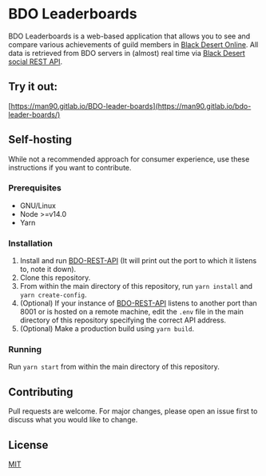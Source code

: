 # BDO Leaderboards
BDO Leaderboards is a web-based application that allows you to see and compare various achievements of guild members in [Black Desert Online](https://www.naeu.playblackdesert.com).
All data is retrieved from BDO servers in (almost) real time via [Black Desert social REST API](https://gitlab.com/man90/black-desert-social-rest-api).

## Try it out:
[https://man90.gitlab.io/BDO-leader-boards](https://man90.gitlab.io/bdo-leader-boards/)

## Self-hosting

While not a recommended approach for consumer experience, use these instructions if you want to contribute.

### Prerequisites

-   GNU/Linux
-   Node >=v14.0
-   Yarn

### Installation

1. Install and run [BDO-REST-API](https://github.com/octoman90/BDO-REST-API) (It will print out the port to which it listens to, note it down).
2. Clone this repository.
3. From within the main directory of this repository, run `yarn install` and `yarn create-config`.
4. (Optional) If your instance of [BDO-REST-API](https://github.com/octoman90/BDO-REST-API) listens to another port than 8001 or is hosted on a remote machine, edit the `.env` file in the main directory of this repository specifying the correct API address.
5. (Optional) Make a production build using `yarn build`.

### Running

Run `yarn start` from within the main directory of this repository.

## Contributing

Pull requests are welcome. For major changes, please open an issue first to discuss what you would like to change.

## License

[MIT](LICENSE)
